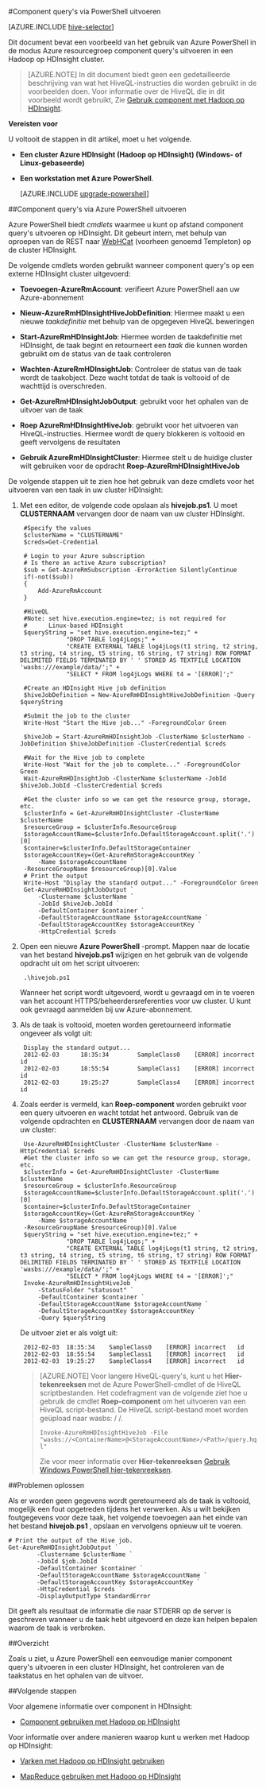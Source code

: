 <properties
   pageTitle="Hadoop-component gebruiken met PowerShell in HDInsight | Microsoft Azure"
   description="PowerShell gebruiken om te component query's uitvoeren in Hadoop op HDInsight."
   services="hdinsight"
   documentationCenter=""
   authors="Blackmist"
   manager="jhubbard"
   editor="cgronlun"
    tags="azure-portal"/>

<tags
   ms.service="hdinsight"
   ms.devlang="na"
   ms.topic="article"
   ms.tgt_pltfrm="na"
   ms.workload="big-data"
   ms.date="09/07/2016"
   ms.author="larryfr"/>

#<a name="run-hive-queries-using-powershell"></a>Component query's via PowerShell uitvoeren

[AZURE.INCLUDE [hive-selector](../../includes/hdinsight-selector-use-hive.md)]

Dit document bevat een voorbeeld van het gebruik van Azure PowerShell in de modus Azure resourcegroep component query's uitvoeren in een Hadoop op HDInsight cluster.

> [AZURE.NOTE] In dit document biedt geen een gedetailleerde beschrijving van wat het HiveQL-instructies die worden gebruikt in de voorbeelden doen. Voor informatie over de HiveQL die in dit voorbeeld wordt gebruikt, Zie [Gebruik component met Hadoop op HDInsight](hdinsight-use-hive.md).


**Vereisten voor**

U voltooit de stappen in dit artikel, moet u het volgende.

- **Een cluster Azure HDInsight (Hadoop op HDInsight) (Windows- of Linux-gebaseerde)**
- **Een workstation met Azure PowerShell**.

    [AZURE.INCLUDE [upgrade-powershell](../../includes/hdinsight-use-latest-powershell.md)]

##<a name="run-hive-queries-using-azure-powershell"></a>Component query's via Azure PowerShell uitvoeren

Azure PowerShell biedt *cmdlets* waarmee u kunt op afstand component query's uitvoeren op HDInsight. Dit gebeurt intern, met behulp van oproepen van de REST naar [WebHCat](https://cwiki.apache.org/confluence/display/Hive/WebHCat) (voorheen genoemd Templeton) op de cluster HDInsight.

De volgende cmdlets worden gebruikt wanneer component query's op een externe HDInsight cluster uitgevoerd:

* **Toevoegen-AzureRmAccount**: verifieert Azure PowerShell aan uw Azure-abonnement

* **Nieuw-AzureRmHDInsightHiveJobDefinition**: Hiermee maakt u een nieuwe *taakdefinitie* met behulp van de opgegeven HiveQL beweringen

* **Start-AzureRmHDInsightJob**: Hiermee worden de taakdefinitie met HDInsight, de taak begint en retourneert een *taak* die kunnen worden gebruikt om de status van de taak controleren

* **Wachten-AzureRmHDInsightJob**: Controleer de status van de taak wordt de taakobject. Deze wacht totdat de taak is voltooid of de wachttijd is overschreden.

* **Get-AzureRmHDInsightJobOutput**: gebruikt voor het ophalen van de uitvoer van de taak

* **Roep AzureRmHDInsightHiveJob**: gebruikt voor het uitvoeren van HiveQL-instructies. Hiermee wordt de query blokkeren is voltooid en geeft vervolgens de resultaten

* **Gebruik AzureRmHDInsightCluster**: Hiermee stelt u de huidige cluster wilt gebruiken voor de opdracht **Roep-AzureRmHDInsightHiveJob**

De volgende stappen uit te zien hoe het gebruik van deze cmdlets voor het uitvoeren van een taak in uw cluster HDInsight:

1. Met een editor, de volgende code opslaan als **hivejob.ps1**. U moet **CLUSTERNAAM** vervangen door de naam van uw cluster HDInsight.

        #Specify the values
        $clusterName = "CLUSTERNAME"
        $creds=Get-Credential

        # Login to your Azure subscription
        # Is there an active Azure subscription?
        $sub = Get-AzureRmSubscription -ErrorAction SilentlyContinue
        if(-not($sub))
        {
            Add-AzureRmAccount
        }

        #HiveQL
        #Note: set hive.execution.engine=tez; is not required for
        #      Linux-based HDInsight
        $queryString = "set hive.execution.engine=tez;" +
                    "DROP TABLE log4jLogs;" +
                    "CREATE EXTERNAL TABLE log4jLogs(t1 string, t2 string, t3 string, t4 string, t5 string, t6 string, t7 string) ROW FORMAT DELIMITED FIELDS TERMINATED BY ' ' STORED AS TEXTFILE LOCATION 'wasbs:///example/data/';" +
                    "SELECT * FROM log4jLogs WHERE t4 = '[ERROR]';"

        #Create an HDInsight Hive job definition
        $hiveJobDefinition = New-AzureRmHDInsightHiveJobDefinition -Query $queryString 

        #Submit the job to the cluster
        Write-Host "Start the Hive job..." -ForegroundColor Green

        $hiveJob = Start-AzureRmHDInsightJob -ClusterName $clusterName -JobDefinition $hiveJobDefinition -ClusterCredential $creds

        #Wait for the Hive job to complete
        Write-Host "Wait for the job to complete..." -ForegroundColor Green
        Wait-AzureRmHDInsightJob -ClusterName $clusterName -JobId $hiveJob.JobId -ClusterCredential $creds

        #Get the cluster info so we can get the resource group, storage, etc.
        $clusterInfo = Get-AzureRmHDInsightCluster -ClusterName $clusterName
        $resourceGroup = $clusterInfo.ResourceGroup
        $storageAccountName=$clusterInfo.DefaultStorageAccount.split('.')[0]
        $container=$clusterInfo.DefaultStorageContainer
        $storageAccountKey=(Get-AzureRmStorageAccountKey `
            -Name $storageAccountName `
        -ResourceGroupName $resourceGroup)[0].Value
        # Print the output
        Write-Host "Display the standard output..." -ForegroundColor Green
        Get-AzureRmHDInsightJobOutput `
            -Clustername $clusterName `
            -JobId $hiveJob.JobId `
            -DefaultContainer $container `
            -DefaultStorageAccountName $storageAccountName `
            -DefaultStorageAccountKey $storageAccountKey `
            -HttpCredential $creds
            
2. Open een nieuwe **Azure PowerShell** -prompt. Mappen naar de locatie van het bestand **hivejob.ps1** wijzigen en het gebruik van de volgende opdracht uit om het script uitvoeren:

        .\hivejob.ps1

    Wanneer het script wordt uitgevoerd, wordt u gevraagd om in te voeren van het account HTTPS/beheerdersreferenties voor uw cluster. U kunt ook gevraagd aanmelden bij uw Azure-abonnement.
    
7. Als de taak is voltooid, moeten worden geretourneerd informatie ongeveer als volgt uit:

        Display the standard output...
        2012-02-03      18:35:34        SampleClass0    [ERROR] incorrect       id
        2012-02-03      18:55:54        SampleClass1    [ERROR] incorrect       id
        2012-02-03      19:25:27        SampleClass4    [ERROR] incorrect       id

4. Zoals eerder is vermeld, kan **Roep-component** worden gebruikt voor een query uitvoeren en wacht totdat het antwoord. Gebruik van de volgende opdrachten en **CLUSTERNAAM** vervangen door de naam van uw cluster:

        Use-AzureRmHDInsightCluster -ClusterName $clusterName -HttpCredential $creds
        #Get the cluster info so we can get the resource group, storage, etc.
        $clusterInfo = Get-AzureRmHDInsightCluster -ClusterName $clusterName
        $resourceGroup = $clusterInfo.ResourceGroup
        $storageAccountName=$clusterInfo.DefaultStorageAccount.split('.')[0]
        $container=$clusterInfo.DefaultStorageContainer
        $storageAccountKey=(Get-AzureRmStorageAccountKey `
            -Name $storageAccountName `
        -ResourceGroupName $resourceGroup)[0].Value
        $queryString = "set hive.execution.engine=tez;" +
                    "DROP TABLE log4jLogs;" +
                    "CREATE EXTERNAL TABLE log4jLogs(t1 string, t2 string, t3 string, t4 string, t5 string, t6 string, t7 string) ROW FORMAT DELIMITED FIELDS TERMINATED BY ' ' STORED AS TEXTFILE LOCATION 'wasbs:///example/data/';" +
                    "SELECT * FROM log4jLogs WHERE t4 = '[ERROR]';"
        Invoke-AzureRmHDInsightHiveJob `
            -StatusFolder "statusout" `
            -DefaultContainer $container `
            -DefaultStorageAccountName $storageAccountName `
            -DefaultStorageAccountKey $storageAccountKey `
            -Query $queryString

    De uitvoer ziet er als volgt uit:

        2012-02-03  18:35:34    SampleClass0    [ERROR] incorrect   id
        2012-02-03  18:55:54    SampleClass1    [ERROR] incorrect   id
        2012-02-03  19:25:27    SampleClass4    [ERROR] incorrect   id

    > [AZURE.NOTE] Voor langere HiveQL-query's, kunt u het **Hier-tekenreeksen** met de Azure PowerShell-cmdlet of de HiveQL scriptbestanden. Het codefragment van de volgende ziet hoe u gebruik de cmdlet **Roep-component** om het uitvoeren van een HiveQL script-bestand. De HiveQL script-bestand moet worden geüpload naar wasbs: / /.
    >
    > `Invoke-AzureRmHDInsightHiveJob -File "wasbs://<ContainerName>@<StorageAccountName>/<Path>/query.hql"`
    >
    > Zie voor meer informatie over **Hier-tekenreeksen** <a href="http://technet.microsoft.com/library/ee692792.aspx" target="_blank">Gebruik Windows PowerShell hier-tekenreeksen</a>.

##<a name="troubleshooting"></a>Problemen oplossen

Als er worden geen gegevens wordt geretourneerd als de taak is voltooid, mogelijk een fout opgetreden tijdens het verwerken. Als u wilt bekijken foutgegevens voor deze taak, het volgende toevoegen aan het einde van het bestand **hivejob.ps1** , opslaan en vervolgens opnieuw uit te voeren.

    # Print the output of the Hive job.
    Get-AzureRmHDInsightJobOutput `
            -Clustername $clusterName `
            -JobId $job.JobId `
            -DefaultContainer $container `
            -DefaultStorageAccountName $storageAccountName `
            -DefaultStorageAccountKey $storageAccountKey `
            -HttpCredential $creds `
            -DisplayOutputType StandardError

Dit geeft als resultaat de informatie die naar STDERR op de server is geschreven wanneer u de taak hebt uitgevoerd en deze kan helpen bepalen waarom de taak is verbroken.

##<a name="summary"></a>Overzicht

Zoals u ziet, u Azure PowerShell een eenvoudige manier component query's uitvoeren in een cluster HDInsight, het controleren van de taakstatus en het ophalen van de uitvoer.

##<a name="next-steps"></a>Volgende stappen

Voor algemene informatie over component in HDInsight:

* [Component gebruiken met Hadoop op HDInsight](hdinsight-use-hive.md)

Voor informatie over andere manieren waarop kunt u werken met Hadoop op HDInsight:

* [Varken met Hadoop op HDInsight gebruiken](hdinsight-use-pig.md)

* [MapReduce gebruiken met Hadoop op HDInsight](hdinsight-use-mapreduce.md)
